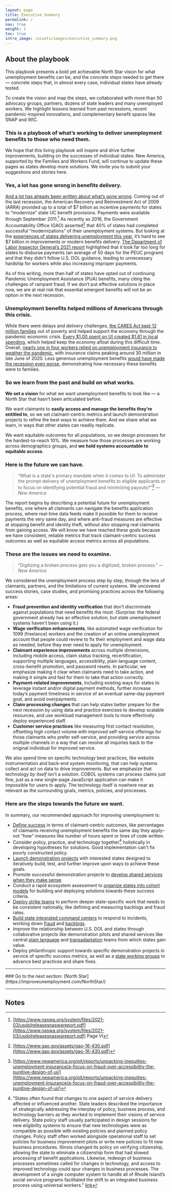 ```yaml
---
layout: page
title: Executive Summary
permalink: /
nav: true
weight: 1
toc: true
intro_image: /assets/images/executive_summary.png
---
```


## About the playbook

This playbook presents a bold yet achievable North Star vision for what unemployment benefits can be, and the concrete steps needed to get there — concrete steps that, in almost every case, individual states have already tested. 

To create the vision and map the steps, we collaborated with more than 50 advocacy groups, partners, dozens of state leaders and many unemployed workers. We highlight lessons learned from past recessions, recent pandemic-inspired innovations, and complementary benefit spaces like SNAP and WIC. 


### This is a playbook of what’s working to deliver unemployment benefits to those who need them. 
We hope that this living playbook will inspire and drive further improvements, building on the successes of individual states. New America, supported by the Families and Workers Fund, will continue to update these pages as states develop more solutions. We invite you to submit your suggestions and stories here.


### Yes, a lot has gone wrong in benefits delivery.
[And a lot has already been written about what’s gone wrong](https://www.govops.ca.gov/wp-content/uploads/sites/11/2020/09/Assessment.pdf). Coming out of the last recession, the American Recovery and Reinvestment Act of 2009 (ARRA) provided up to a total of $7 billion as incentive payments for states to “modernize” state UC benefit provisions. Payments were available through September 2011.[^1] As recently as 2016, the Government Accountability Office (GAO) asserted[^2] that 40% of states had completed successful “modernizations” of their unemployment systems. But looking at the [experiences of states delivering unemployment this year](https://www.washingtonpost.com/news/powerpost/paloma/the-technology-202/2020/04/02/the-technology-202-state-unemployment-websites-are-crashing-amid-record-number-of-claims/5e84ee3e88e0fa101a758301/), it’s hard to see $7 billion in improvements or modern benefits delivery. [The Department of Labor Inspector General’s 2021 report](https://www.oig.dol.gov/public/reports/oa/viewpdf.php?r=19-21-004-03-315&y=2021&t=b) highlighted that it took far too long for states to disburse payments (an average of 50 days for the PEUC program) and that they didn't follow U.S. DOL guidance, leading to unnecessary hardship for workers while also increasing improper payments. 

As of this writing, more than half of states have opted out of continuing Pandemic Unemployment Assistance (PUA) benefits, many citing the challenges of rampant fraud. If we don’t put effective solutions in place now, we are at real risk that essential emergent benefits will not be an option in the next recession.


### Unemployment benefits helped millions of Americans through this crisis. 
While there were delays and delivery challenges, [the CARES Act kept 12 million families](https://www.povertycenter.columbia.edu/news-internal/coronavirus-cares-act-forecasting-poverty-estimates) out of poverty and helped support the economy through the pandemic economic crisis.  [Every $1.00 spent on UI created $1.61 in local spending](https://www.jec.senate.gov/public/_cache/files/1f9672bb-2ce0-40ff-acde-aede9b99867f/fpuc-and-gop-govs-06.02.2021.pdf), which helped keep the economy afloat during this difficult time. Overall, [nearly one in four workers relied on unemployment insurance to weather the pandemic](https://tcf.org/content/commentary/1-in-4-workers-relied-on-unemployment-aid-during-the-pandemic/), with insurance claims peaking around 30 million in late June of 2020. Less generous unemployment benefits [would have made the recession even worse](https://www.brookings.edu/wp-content/uploads/2020/06/Bartik-et-al-conference-draft.pdf), demonstrating how necessary these benefits were to families. 


### So we learn from the past and build on what works.
**We set a vision** for what we want unemployment benefits to look like — a North Star that hasn’t been articulated before. 

We want claimants to **easily access and manage the benefits they’re entitled to**, so we set claimant-centric metrics and launch demonstration projects to refine the best ways to achieve them. And we share what we learn, in ways that other states can readily replicate. 

We want equitable outcomes for all populations, so we design processes for the hardest-to-reach 10%. We measure how those processes are working across demographics groups, and **we hold systems accountable to equitable access**.


### Here is the future we can have.
> “What is a state's primary mandate when it comes to UI: To administer the prompt delivery of unemployment benefits to eligible applicants or to focus on identifying potential fraud and minimizing payouts?”[^3] _— New America_

The report begins by describing a potential future for unemployment benefits, one where all claimants can navigate the benefits application process, where real-time data feeds make it possible for them to receive payments the very same day, and where anti-fraud measures are effective at stopping benefit and identity theft, without also stopping real claimants from gaining access. We will know we have reached these goals because we have consistent, reliable metrics that track claimant-centric success outcomes as well as equitable access metrics across all populations.


### These are the issues we need to examine.
> “Digitizing a broken process gets you a digitized, broken process.” _— New America_

We considered the unemployment process step by step, through the lens of claimants, partners, and the limitations of current systems. We uncovered success stories, case studies, and promising practices across the following areas:
*   **Fraud prevention and identity verification** that don’t discriminate against populations that need benefits the most. (Surprise: the federal government already has an effective solution, but state unemployment systems haven't been using it.)
*   **Wage verification enhancements**, like automated wage verification for 1099 (freelance) workers and the creation of an online unemployment account that people could review to fix their employment and wage data as needed, before they ever need to apply for unemployment.
*   **Claimant experience improvements** across multiple dimensions, including mobile access, claim status tracking, recertification, supporting multiple languages, accessibility, plain language content, cross-benefit promotion, and password resets. In particular, we emphasize making it clear when claimants need to take action, and making it simple and fast for them to take that action correctly.
*   **Payment-related improvements**, including existing ways for states to leverage instant and/or digital payment methods, further increase today’s payment timeliness in service of an eventual same-day payment goal, and avoid overpayments.
*   **Claim processing changes** that can help states better prepare for the next recession by using data and practice exercises to develop scalable resources, and use workload management tools to more effectively deploy experienced staff.
*   **Customer service practices** like measuring first contact resolution, offsetting high contact volume with improved self-service offerings for those claimants who prefer self-service, and providing service across multiple channels in a way that can resolve all inquiries back to the original individual for improved service.


We also spend time on specific technology best practices, like website instrumentation and back-end system monitoring, that can help systems collect and act on data to drive improvements. But we emphasize that technology _by itself_ isn't a solution. COBOL systems can process claims just fine, just as a new single-page JavaScript application can make it impossible for users to apply. The technology itself is nowhere near as relevant as the surrounding goals, metrics, policies, and processes.


### Here are the steps towards the future we want.
In summary, our recommended approach for improving unemployment is:
*   [Define success](https://improveunemployment.com/way_forward/#defining-success) in terms of claimant-centric _outcomes_, like percentages of claimants receiving unemployment benefits the same day they apply–not “how” measures like number of hours spent or lines of code written.
*   Consider policy, practice, and technology together[^4] holistically in developing hypotheses for solutions.  Good implementation can't fix poorly constructed policy.
*   [Launch demonstration projects](https://improveunemployment.com/way_forward/#demonstration-projects--pilots) with interested states designed to iteratively build, test, and further improve upon ways to achieve these goals.
*   Promote successful demonstration projects to [develop shared services when they make sense](https://improveunemployment.com/way_forward/#shared-services).
*   Conduct a rapid ecosystem assessment to [organize states into cohort models](https://improveunemployment.com/way_forward/#cohort-identification)  for building and deploying solutions towards these success criteria.
*   [Deploy strike teams](https://improveunemployment.com/way_forward/#strike-teams) to perform deeper state-specific work that needs to be consistent nationally, like defining and measuring backlogs and fraud rates.
*   [Build state integrated command centers](https://improveunemployment.com/way_forward/#integrated-command-center) to respond to incidents, working down [fraud](https://improveunemployment.com/fraud/) and [backlogs](https://improveunemployment.com/processing/#backlogs).
*   Improve the relationship between U.S. DOL and states through collaborative projects like demonstration pilots and shared services like central [plain language](https://improveunemployment.com/experience/#plain-language) and [transadaptation](https://improveunemployment.com/experience/#transadaptation) teams from which states gain value.
*   Deploy philanthropic support towards specific demonstration projects in service of specific success metrics, as well as a [state working groups](https://improveunemployment.com/way_forward/#working-groups) to advance best practices and share fixes.
<hr>
### Go to the next section: [North Star](https://improveunemployment.com/NorthStar/)
<hr>

<!-- Footnotes themselves at the bottom. -->
## Notes

[^1]:
     [https://www.naswa.org/system/files/2021-03/usdolreleasesnaswareport.pdf](https://www.naswa.org/system/files/2021-03/usdolreleasesnaswareport.pdf) Page VI

[^2]:
     [https://www.gao.gov/assets/gao-16-430.pdf](https://www.gao.gov/assets/gao-16-430.pdf)

[^3]:
    [https://www.newamerica.org/pit/reports/unpacking-inequities-unemployment-insurance/a-focus-on-fraud-over-accessibility-the-punitive-design-of-ui/](https://www.newamerica.org/pit/reports/unpacking-inequities-unemployment-insurance/a-focus-on-fraud-over-accessibility-the-punitive-design-of-ui/)

[^4]:

     “States often found that changes to one aspect of service delivery affected or influenced another. State leaders described the importance of strategically addressing the interplay of policy, business process, and technology barriers as they worked to implement their visions of service delivery. State policy staff usually participated in design sessions for new eligibility systems to ensure that new technologies were as compatible as possible with existing policies and planned policy changes. Policy staff often worked alongside operational staff to set policies for business improvement pilots or write new policies to fit new business procedures. Illinois changed its policy on verifying citizenship, allowing the state to eliminate a citizenship form that had slowed processing of benefit applications. Likewise, redesign of business processes sometimes called for changes in technology, and access to improved technology could spur changes in business processes. The development of a single computer system to handle all of Rhode Island’s social service programs facilitated the shift to an integrated business process using universal workers.” [link](https://www.urban.org/research/publication/findings-work-support-strategies-evaluation-streamlining-access-strengthening-families)
